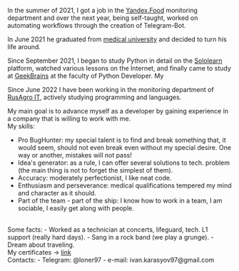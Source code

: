 In the summer of 2021, I got a job in the <a href='https://eda.yandex.ru/'>Yandex.Food</a> monitoring department and over the next year, being self-taught, worked on automating workflows through the creation of Telegram-Bot.

In June 2021 he graduated from <a href='https://sgmu.ru/'>medical university</a> and decided to turn his life around.

Since September 2021, I began to study Python in detail on the <a href='https://www.sololearn.com/'>Sololearn</a> platform, watched various lessons on the Internet, and finally came to study at <a href='https://gb.ru/'>GeekBrains</a> at the faculty of Python Developer. My 

Since June 2022 I have been working in the monitoring department of <a href='https://www.rusagrogroup.ru/ru/'>RusAgro IT</a>, actively studying programming and languages.

My main goal is to advance myself as a developer by gaining experience in a company that is willing to work with me.
<br/>
My skills:
- Pro BugHunter: my special talent is to find and break something that, it would seem, should not even break even without my special desire. One way or another, mistakes will not pass!
- Idea's generator: as a rule, I can offer several solutions to tech. problem (the main thing is not to forget the simplest of them).
- Accuracy: moderately perfectionist, I like neat code.
- Enthusiasm and perseverance: medical qualifications tempered my mind and character as it should.
- Part of the team - part of the ship: I know how to work in a team, I am sociable, I easily get along with people.
<br/>
Some facts:
- Worked as a technician at concerts, lifeguard, tech. L1 support (really hard days).
- Sang in a rock band (we play a grunge).
- Dream about traveling.
<br/>
My certificates -> <a href='https://disk.yandex.ru/d/gHCuL4aTA2LTrg'>link</a>
<br/>
Contacts:
- Telegram: @loner97
- e-mail: ivan.karasyov97@gmail.com
